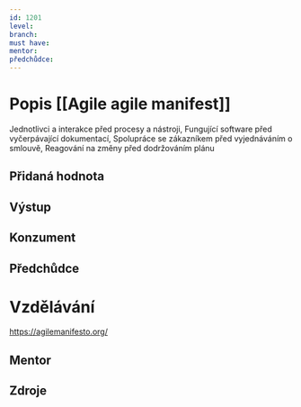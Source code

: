 ```yaml
---
id: 1201
level: 
branch: 
must have: 
mentor: 
předchůdce: 
---
```



# Popis [[Agile agile manifest]]
Jednotlivci a interakce před procesy a nástroji, Fungující software před vyčerpávající dokumentací, Spolupráce se zákazníkem před vyjednáváním o smlouvě, Reagování na změny před dodržováním plánu

## Přidaná hodnota


## Výstup


## Konzument


## Předchůdce


# Vzdělávání
https://agilemanifesto.org/

## Mentor


## Zdroje